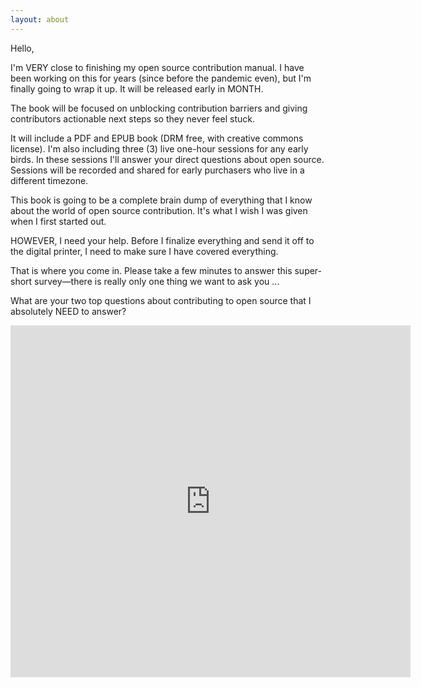 ```yaml
---
layout: about
---
```


Hello,

I'm VERY close to finishing my open source contribution manual. I have been working on this for years (since before the pandemic even), but I'm finally going to wrap it up. It will be released early in MONTH.

The book will be focused on unblocking contribution barriers and giving contributors actionable next steps so they never feel stuck.

It will include a PDF and EPUB book (DRM free, with creative commons license). I'm also including three (3) live one-hour sessions for any early birds. In these sessions I'll answer your direct questions about open source. Sessions will be recorded and shared for early purchasers who live in a different timezone.

This book is going to be a complete brain dump of everything that I know about the world of open source contribution. It's what I wish I was given when I first started out.

HOWEVER, I need your help. Before I finalize everything and send it off to the digital printer, I need to make sure I have covered everything.

That is where you come in. Please take a few minutes to answer this super-short survey—there is really only one thing we want to ask you ...

What are your two top questions about contributing to open source that I absolutely NEED to answer?

<iframe src="https://docs.google.com/forms/d/e/1FAIpQLSdsbqYUpHnqBNetnmCZpOWy3HrPaDR9PPqNBL_lvS7h2nHAow/viewform?embedded=true" width="640" height="563" frameborder="0" marginheight="0" marginwidth="0">Loading…</iframe>
